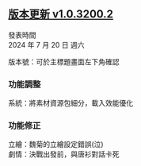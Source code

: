 ## [版本更新 v1.0.3200.2](https://store.steampowered.com/news/app/1859910/view/4352249866652366190?l=tchinese)

發表時間  
2024 年 7 月 20 日 週六

版本號：可於主標題畫面左下角確認

### 功能調整

系統：將素材資源包細分，載入效能優化

### 功能修正

立繪：魏菊的立繪設定錯誤(泣)  
劇情：決戰出發前，與唐衫對話卡死
